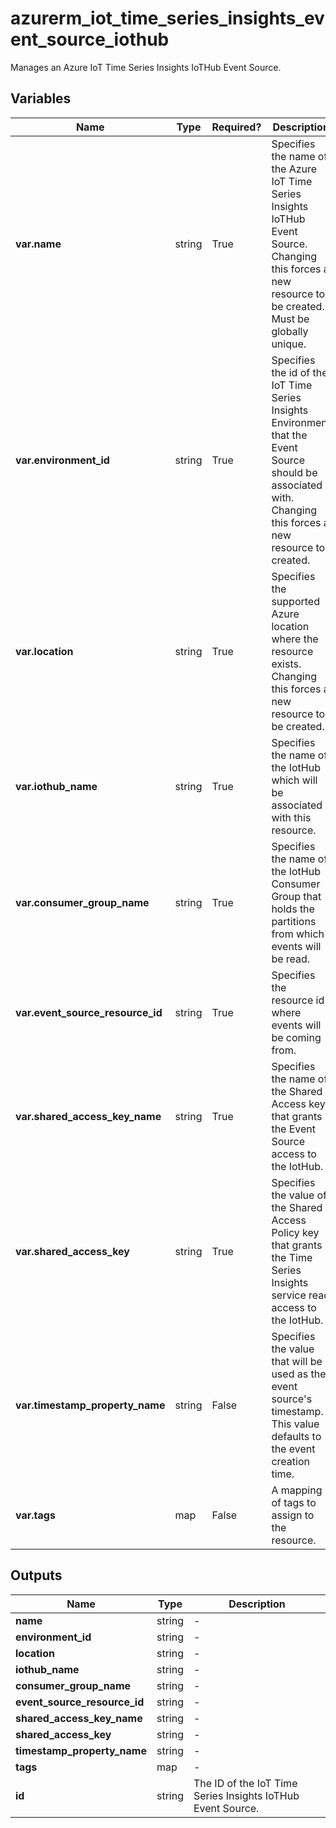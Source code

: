 # azurerm_iot_time_series_insights_event_source_iothub

Manages an Azure IoT Time Series Insights IoTHub Event Source.

## Variables

| Name | Type | Required? |  Description |
| ---- | ---- | --------- |  ----------- |
| **var.name** | string | True | Specifies the name of the Azure IoT Time Series Insights IoTHub Event Source. Changing this forces a new resource to be created. Must be globally unique. | 
| **var.environment_id** | string | True | Specifies the id of the IoT Time Series Insights Environment that the Event Source should be associated with. Changing this forces a new resource to created. | 
| **var.location** | string | True | Specifies the supported Azure location where the resource exists. Changing this forces a new resource to be created. | 
| **var.iothub_name** | string | True | Specifies the name of the IotHub which will be associated with this resource. | 
| **var.consumer_group_name** | string | True | Specifies the name of the IotHub Consumer Group that holds the partitions from which events will be read. | 
| **var.event_source_resource_id** | string | True | Specifies the resource id where events will be coming from. | 
| **var.shared_access_key_name** | string | True | Specifies the name of the Shared Access key that grants the Event Source access to the IotHub. | 
| **var.shared_access_key** | string | True | Specifies the value of the Shared Access Policy key that grants the Time Series Insights service read access to the IotHub. | 
| **var.timestamp_property_name** | string | False | Specifies the value that will be used as the event source's timestamp. This value defaults to the event creation time. | 
| **var.tags** | map | False | A mapping of tags to assign to the resource. | 



## Outputs

| Name | Type | Description |
| ---- | ---- | --------- | 
| **name** | string  | - | 
| **environment_id** | string  | - | 
| **location** | string  | - | 
| **iothub_name** | string  | - | 
| **consumer_group_name** | string  | - | 
| **event_source_resource_id** | string  | - | 
| **shared_access_key_name** | string  | - | 
| **shared_access_key** | string  | - | 
| **timestamp_property_name** | string  | - | 
| **tags** | map  | - | 
| **id** | string  | The ID of the IoT Time Series Insights IoTHub Event Source. | 